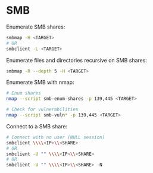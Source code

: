 # SMB

Enumerate SMB shares:
```bash
smbmap -H <TARGET>
# OR
smbclient -L <TARGET>
```

Enumerate files and directories recursive on SMB shares:
```bash
smbmap -R --depth 5 -H <TARGET>
```

Enumerate SMB with nmap:
```bash
# Enum shares
nmap --script smb-enum-shares -p 139,445 <TARGET>

# Check for vulnerabilities
nmap --script smb-vuln* -p 139,445 <TARGET>
```

Connect to a SMB share:
```bash
# Connect with no user (NULL session)
smbclient \\\\<IP>\\<SHARE>
# OR
smbclient -U "" \\\\<IP>\\<SHARE>
# OR
smbclient -U "" \\\\<IP>\\<SHARE> -N
```
